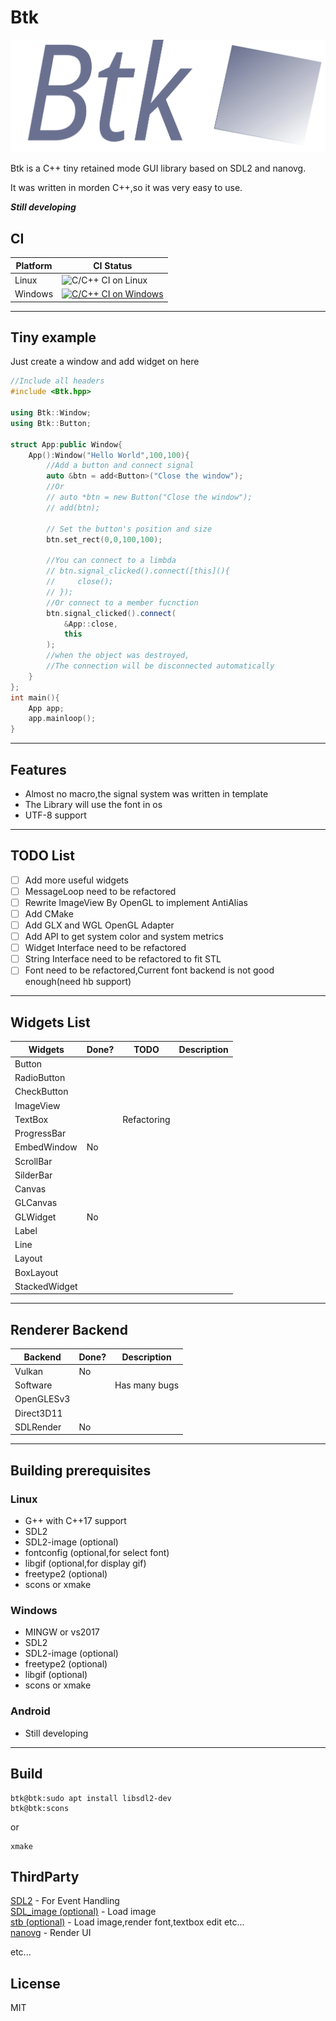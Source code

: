 # Btk

![Logo](./logo/logo.svg)

Btk is a C++ tiny retained mode GUI library based on SDL2 and nanovg.  

It was written in morden C++,so it was very easy to use.  

***Still developing***  

## CI

|Platform| CI Status|
| ---    | ---      |
|Linux   |![C/C++ CI on Linux](https://github.com/BusyStudent/Btk/workflows/C/C++%20CI%20on%20Linux/badge.svg)|
|Windows |[![C/C++ CI on Windows](https://github.com/BusyStudent/Btk/actions/workflows/windows.yml/badge.svg)](https://github.com/BusyStudent/Btk/actions/workflows/windows.yml)|

----

## Tiny example  

Just create a window and add widget on here

```cpp
//Include all headers
#include <Btk.hpp>

using Btk::Window;
using Btk::Button;

struct App:public Window{
    App():Window("Hello World",100,100){
        //Add a button and connect signal
        auto &btn = add<Button>("Close the window");
        //Or
        // auto *btn = new Button("Close the window");
        // add(btn);
        
        // Set the button's position and size
        btn.set_rect(0,0,100,100);

        //You can connect to a limbda
        // btn.signal_clicked().connect([this](){
        //     close();
        // });
        //Or connect to a member fucnction
        btn.signal_clicked().connect(
            &App::close,
            this
        );
        //when the object was destroyed,
        //The connection will be disconnected automatically
    }
};
int main(){
    App app;
    app.mainloop();
}
```

----

## Features

- Almost no macro,the signal system was written in template
- The Library will use the font in os
- UTF-8 support

----

## TODO List  

- [ ] Add more useful widgets  
- [ ] MessageLoop need to be refactored  
- [ ] Rewrite ImageView By OpenGL to implement AntiAlias
- [ ] Add CMake
- [ ] Add GLX and WGL OpenGL Adapter
- [ ] Add API to get system color and system metrics
- [ ] Widget Interface need to be refactored
- [ ] String Interface need to be refactored to fit STL  
- [ ] Font need to be refactored,Current font backend is not good enough(need hb support)

----

## Widgets List

|  Widgets  |  Done?  | TODO | Description |
|  ---      |  ---    | ---  | ---         |
|  Button   |         |      |             |
|  RadioButton   |         |      |             |
|  CheckButton   |         |      |             |
|  ImageView|         |      |             |
|  TextBox  |         |Refactoring|             |
|  ProgressBar  |         |      |             |
|  EmbedWindow  | No      |      |             |
|  ScrollBar|        |      |             |
|  SilderBar|        |      |             |
|  Canvas   |         |      |             |
|  GLCanvas |         |      |             |
|  GLWidget | No      |      |             |
|  Label    |         |      |             |
|  Line     |         |      |             |
|  Layout   |         |      |             |
|  BoxLayout|         |      |             |
|  StackedWidget|     |      |             |  

----

## Renderer Backend

| Backend    | Done? | Description  |
| ---        | ---   | ---          |
| Vulkan     | No    |              |
| Software   |       | Has many bugs|
| OpenGLESv3 |       |              |
| Direct3D11 |       |              |
| SDLRender  | No    |              |

----

## Building prerequisites

### Linux

- G++ with C++17 support  
- SDL2  
- SDL2-image (optional)  
- fontconfig (optional,for select font)  
- libgif (optional,for display gif)
- freetype2  (optional)  
- scons or xmake

### Windows

- MINGW or vs2017  
- SDL2  
- SDL2-image (optional)  
- freetype2  (optional)  
- libgif (optional)  
- scons or xmake

### Android

- Still developing

----

## Build

```console
btk@btk:sudo apt install libsdl2-dev
btk@btk:scons
```

or

```console
xmake
```

## ThirdParty

[SDL2](https://www.libsdl.org/) - For Event Handling  
[SDL_image (optional)](https://www.libsdl.org/) - Load image  
[stb (optional)](https://github.com/nothings/stb) - Load image,render font,textbox edit etc...  
[nanovg](https://github.com/memononen/nanovg) - Render UI

etc...

## License

MIT
